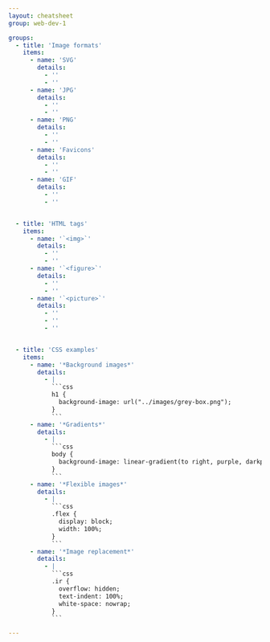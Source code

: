 ```yaml
---
layout: cheatsheet
group: web-dev-1

groups:
  - title: 'Image formats'
    items:
      - name: 'SVG'
        details:
          - ''
          - ''
      - name: 'JPG'
        details:
          - ''
          - ''
      - name: 'PNG'
        details:
          - ''
          - ''
      - name: 'Favicons'
        details:
          - ''
          - ''
      - name: 'GIF'
        details:
          - ''
          - ''


  - title: 'HTML tags'
    items:
      - name: '`<img>`'
        details:
          - ''
          - ''
      - name: '`<figure>`'
        details:
          - ''
          - ''
      - name: '`<picture>`'
        details:
          - ''
          - ''
          - ''


  - title: 'CSS examples'
    items:
      - name: '*Background images*'
        details:
          - |
            ```css
            h1 {
              background-image: url("../images/grey-box.png");
            }
            ```
      - name: '*Gradients*'
        details:
          - |
            ```css
            body {
              background-image: linear-gradient(to right, purple, darkpurple);
            }
            ```
      - name: '*Flexible images*'
        details:
          - |
            ```css
            .flex {
              display: block;
              width: 100%;
            }
            ```
      - name: '*Image replacement*'
        details:
          - |
            ```css
            .ir {
              overflow: hidden;
              text-indent: 100%;
              white-space: nowrap;
            }
            ```

---
```

